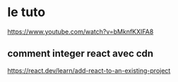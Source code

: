 # le tuto
https://www.youtube.com/watch?v=bMknfKXIFA8

## comment integer react avec cdn
https://react.dev/learn/add-react-to-an-existing-project

